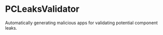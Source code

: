 PCLeaksValidator
================

Automatically generating malicious apps for validating potential component leaks.
